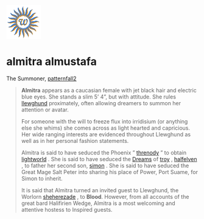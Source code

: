 ![wsun](assets/wsun.gif)

# almitra almustafa

The Summoner,  [patternfall2](patternfall2.md)
>
>   **Almitra** appears as a caucasian female with jet black hair and electric blue eyes. She stands a slim 5’ 4”, but with attitude. She rules  [llewghund](llewghund.md)  proximately, often allowing dreamers to summon her attention or avatar. 
>
>   For someone with the will to freeze flux into irridisium (or anything else she whims) she comes across as light hearted and capricious. Her wide ranging interests are evidenced throughout Llewghund as well as in her personal fashion statements. 
>
>   Almitra is said to have seduced the Phoenix ” [threnody](threnody.md) ” to obtain  [lightworld](lightworld.md) . She is said to have seduced the  [Dreams](Dreams.md)  of  [troy](troy.md) ,  [halfelven](halfelven.md) , to father her second son,  [simon](simon.md) . She is said to have seduced the Great Mage Salt Peter into sharing his place of Power, Port Suame, for Simon to inherit. 
>
>   It is said that Almitra turned an invited guest to Llewghund, the Worlorn  [sheherezade](sheherezade.md) , to **Blood**. However, from all accounts of the great bard Halifirien Wedge, Almitra is a most welcoming and attentive hostess to Inspired guests. 

 